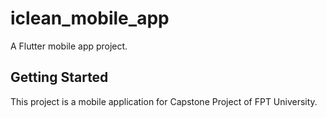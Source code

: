 # iclean_mobile_app

A Flutter mobile app project.

## Getting Started

This project is a mobile application for Capstone Project of FPT University.



